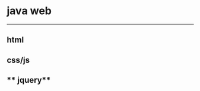 # java web
-----------------------------------
**html**
------------------------------------
**css/js**
------------------------------------
** jquery**
------------------------------------

  
	
